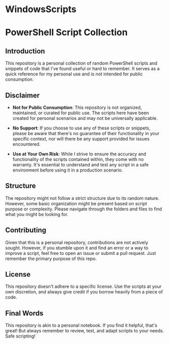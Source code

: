 # WindowsScripts

# PowerShell Script Collection

## Introduction

This repository is a personal collection of random PowerShell scripts and snippets of code that I've found useful or hard to remember. It serves as a quick reference for my personal use and is not intended for public consumption.

## Disclaimer

- **Not for Public Consumption**: This repository is not organized, maintained, or curated for public use. The scripts here have been created for personal scenarios and may not be universally applicable.
  
- **No Support**: If you choose to use any of these scripts or snippets, please be aware that there's no guarantee of their functionality in your specific context, nor will there be any support provided for issues encountered.
  
- **Use at Your Own Risk**: While I strive to ensure the accuracy and functionality of the scripts contained within, they come with no warranty. It's essential to understand and test any script in a safe environment before using it in a production scenario.

## Structure

The repository might not follow a strict structure due to its random nature. However, some basic organization might be present based on script purpose or complexity. Please navigate through the folders and files to find what you might be looking for.

## Contributing

Given that this is a personal repository, contributions are not actively sought. However, if you stumble upon it and find an error or a way to improve a script, feel free to open an issue or submit a pull request. Just remember the primary purpose of this repo.

## License

This repository doesn't adhere to a specific license. Use the scripts at your own discretion, and always give credit if you borrow heavily from a piece of code.

## Final Words

This repository is akin to a personal notebook. If you find it helpful, that's great! But always remember to review, test, and adapt scripts to your needs. Safe scripting!

